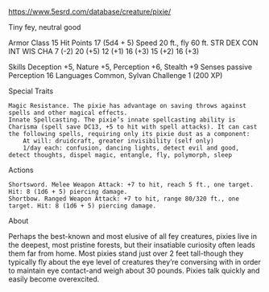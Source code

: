 https://www.5esrd.com/database/creature/pixie/

Tiny fey, neutral good

Armor Class 15
Hit Points 17 (5d4 + 5)
Speed 20 ft., fly 60 ft.
STR 	DEX 	CON 	INT 	WIS 	CHA
7 (-2) 	20 (+5) 	12 (+1) 	16 (+3) 	15 (+2) 	16 (+3)

Skills Deception +5, Nature +5, Perception +6, Stealth +9
Senses passive Perception 16
Languages Common, Sylvan
Challenge 1 (200 XP)

Special Traits

    Magic Resistance. The pixie has advantage on saving throws against spells and other magical effects.
    Innate Spellcasting. The pixie’s innate spellcasting ability is Charisma (spell save DC13, +5 to hit with spell attacks). It can cast the following spells, requiring only its pixie dust as a component:
        At will: druidcraft, greater invisibility (self only)
        1/day each: confusion, dancing lights, detect evil and good, detect thoughts, dispel magic, entangle, fly, polymorph, sleep

Actions

    Shortsword. Melee Weapon Attack: +7 to hit, reach 5 ft., one target. Hit: 8 (1d6 + 5) piercing damage.
    Shortbow. Ranged Weapon Attack: +7 to hit, range 80/320 ft., one target. Hit: 8 (1d6 + 5) piercing damage.

About

Perhaps the best-known and most elusive of all fey creatures, pixies live in the deepest, most pristine forests, but their insatiable curiosity often leads them far from home. Most pixies stand just over 2 feet tall-though they typically fly about the eye level of creatures they’re conversing with in order to maintain eye contact-and weigh about 30 pounds. Pixies talk quickly and easily become overexcited.
